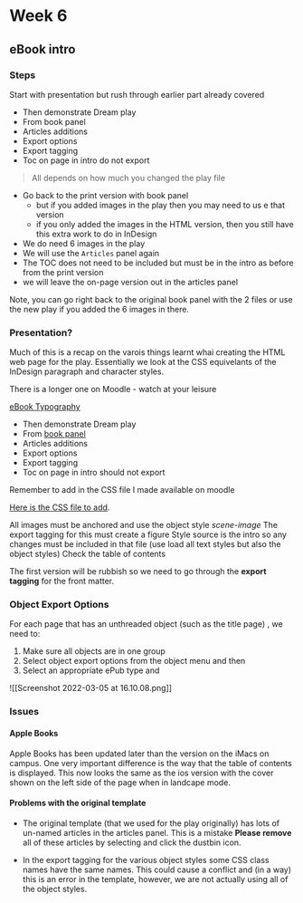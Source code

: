 # Week 6
## eBook intro

### Steps

Start with presentation but rush through earlier part already covered

* Then demonstrate Dream play
* From book panel
* Articles additions
* Export options
* Export tagging
* Toc on page in intro do not export

> All depends on how much you changed the play file  

* Go back to the print version with book panel
	* but if you added images in the play then you may need to us e that version
	* if you only added the images in the HTML version, then you still have this extra work to do in InDesign
* We do need 6 images in the play
* We will use the `Articles` panel again
* The TOC does not need to be included but must be in the intro as before from the print version
* we will leave the on-page version out in the articles panel

Note, you can go right back to the original book panel with the 2 files or use the new play if you added the 6 images in there.

### Presentation?

Much of this is a recap on the varois things learnt whai creating the HTML web page for the play. Essentially we look at the CSS equivelants of the InDesign paragraph and character styles.

There is a longer one on Moodle - watch at your leisure

[eBook Typography](https://www.publisha.org/keynotes/eBookTypography/)

* Then demonstrate Dream play
* From [book panel](https://www.publisha.org/pages/InDesignBookPanel/)
* Articles additions
* Export options
* Export tagging
* Toc on page in intro should not export

Remember to add in the CSS file I made available on moodle

[Here is the CSS file to add](https://gist.github.com/Pageboy/731b9b7ad8e42c324dc75528f159ad98).

All images must be anchored and use the object style _scene-image_
The export tagging for this must create a figure
Style source is the intro so any changes must be included in that file (use load all text styles but also the object styles)
Check the table of contents

The first version will be rubbish so we need to go through the **export tagging** for the front matter. 

### Object Export Options
For each page that has an unthreaded object (such as the title page) , we need to:

1. Make sure all objects are in one group
2. Select object export options from the object menu and then
3. Select an appropriate ePub type and 

![[Screenshot 2022-03-05 at 16.10.08.png]]

### Issues
#### Apple Books

Apple Books has been updated later than the version on the iMacs on campus. One very important difference is the way that the table of contents is displayed. This now looks the same as the ios version with the cover shown on the left side of the page when in landcape mode.

#### Problems with the original template

- The original template (that we used for the play originally) has lots of un-named articles in the articles panel. This is a mistake **Please remove** all of these articles by selecting and click the dustbin icon.

- In the export tagging for the various object styles some CSS class names have the same names. This could cause a conflict and (in a way) this is an error in the template, however, we are not actually using all of the object styles.